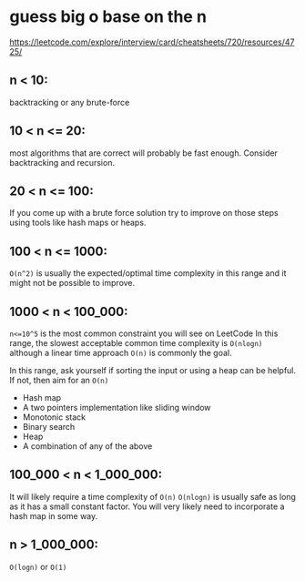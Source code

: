 # guess big o base on the n

https://leetcode.com/explore/interview/card/cheatsheets/720/resources/4725/

## n < 10:

backtracking or any brute-force

## 10 < n <= 20:

most algorithms that are correct will probably be fast enough.
Consider backtracking and recursion.

## 20 < n <= 100:

If you come up with a brute force solution
try to improve on those steps using tools like hash maps or heaps.

## 100 < n <= 1000:

`O(n^2)` is usually the expected/optimal time complexity in this range
and it might not be possible to improve.

## 1000 < n < 100_000:

`n<=10^5` is the most common constraint you will see on LeetCode
In this range, the slowest acceptable common time complexity is `O(nlogn)`
although a linear time approach `O(n)` is commonly the goal.

In this range, ask yourself if sorting the input or using a heap can be helpful.
If not, then aim for an `O(n)`

-   Hash map
-   A two pointers implementation like sliding window
-   Monotonic stack
-   Binary search
-   Heap
-   A combination of any of the above

## 100_000 < n < 1_000_000:

It will likely require a time complexity of `O(n)`
`O(nlogn)` is usually safe as long as it has a small constant factor.
You will very likely need to incorporate a hash map in some way.

## n > 1_000_000:

`O(logn)` or `O(1)`
